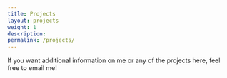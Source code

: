 ```yaml
---
title: Projects
layout: projects
weight: 1
description: 
permalink: /projects/
---
```


If you want additional information on me or any of the projects here, feel free to email me! 

